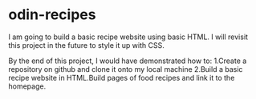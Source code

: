 # odin-recipes

I am going to build a basic recipe website using basic HTML.
I will revisit this project in the future to style it up with CSS.

By the end of this project, I would have demonstrated how to:
1.Create a repository on github and clone it onto my local machine
2.Build a basic recipe website in HTML.Build pages of food recipes and link it to the homepage.
